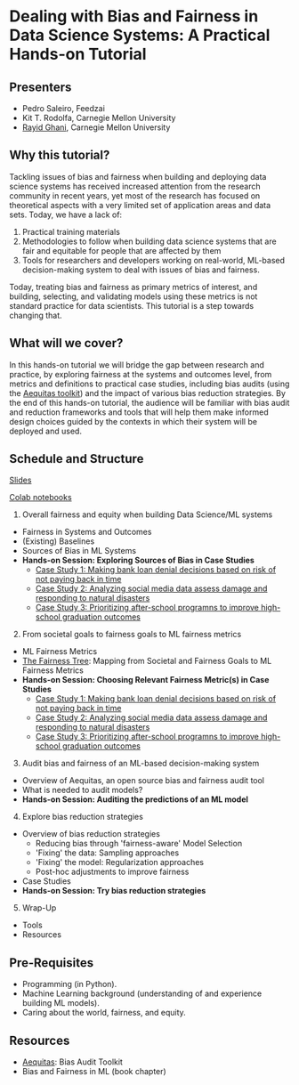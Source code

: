 # Dealing with Bias and Fairness in Data Science Systems: A Practical Hands-on Tutorial

## Presenters

- Pedro Saleiro, Feedzai
- Kit T. Rodolfa, Carnegie Mellon University
- [Rayid Ghani](http://www.rayidghani.com), Carnegie Mellon University


## Why this tutorial?

Tackling issues of bias and fairness when building and deploying data science systems has received increased attention from the research community in recent years, yet most of the research has focused on theoretical aspects with a very limited set of application areas and data sets.  Today, we have a lack of:
1. Practical training materials
2. Methodologies to follow when building data science systems that are fair and equitable for people that are affected by them
3. Tools for researchers and developers working on real-world, ML-based decision-making system to deal with issues of bias and fairness.  

Today, treating bias and fairness as primary metrics of interest, and building, selecting, and validating models using these metrics is not standard practice for data scientists. This tutorial is a step towards changing that.

## What will we cover?

In this hands-on tutorial we will bridge the gap between research and practice, by exploring fairness at the systems and outcomes level, from metrics and definitions to practical case studies, including bias audits (using the [Aequitas toolkit](http://github.com/dssg/aequitas)) and the impact of various bias reduction strategies. By the end of this hands-on tutorial, the audience will be familiar with bias audit and reduction frameworks and tools that will help them make informed design choices guided by the contexts in which their system will be deployed and used.

## Schedule and Structure
[Slides](http://)

[Colab notebooks](http://)

1. Overall fairness and equity when building Data Science/ML systems
 - Fairness in Systems and Outcomes
 - (Existing) Baselines
 - Sources of Bias in ML Systems
 - **Hands-on Session: Exploring Sources of Bias in Case Studies**
    - [Case Study 1: Making bank loan denial decisions based on risk of not paying back in time](https://docs.google.com/document/d/16adKrjC8vLKpaoj0WeFhjMEqO1wolCZp5RldZGuQ16E/edit?usp=sharing)
    - [Case Study 2: Analyzing social media data assess damage and responding to natural disasters](https://docs.google.com/document/d/1cjzo3mhPB_Rvb5bMJqhLi4KbePMxgSXQ77M2WqdnjzQ/edit?usp=sharing)
    - [Case Study 3: Prioritizing after-school programns to improve high-school graduation outcomes](https://docs.google.com/document/d/1fyprl7HBMsXsXYCDyEfQL3iU8Q7lCCGtO64ixKuGPJA/edit?usp=sharing)
2. From societal goals to fairness goals to ML fairness metrics
 - ML Fairness Metrics
 - [The Fairness Tree](http://www.datasciencepublicpolicy.org/wp-content/uploads/2020/02/Fairness-Weeds.png): Mapping from Societal and Fairness Goals to ML Fairness Metrics
 - **Hands-on Session: Choosing Relevant Fairness Metric(s) in Case Studies**
    - [Case Study 1: Making bank loan denial decisions based on risk of not paying back in time](https://docs.google.com/document/d/16adKrjC8vLKpaoj0WeFhjMEqO1wolCZp5RldZGuQ16E/edit?usp=sharing)
    - [Case Study 2: Analyzing social media data assess damage and responding to natural disasters](https://docs.google.com/document/d/1cjzo3mhPB_Rvb5bMJqhLi4KbePMxgSXQ77M2WqdnjzQ/edit?usp=sharing)
    - [Case Study 3: Prioritizing after-school programns to improve high-school graduation outcomes](https://docs.google.com/document/d/1fyprl7HBMsXsXYCDyEfQL3iU8Q7lCCGtO64ixKuGPJA/edit?usp=sharing)
3. Audit bias and fairness of an ML-based decision-making system
 - Overview of Aequitas, an open source bias and fairness audit tool
 - What is needed to audit models?
 - **Hands-on Session: Auditing the predictions of an ML model**
4. Explore bias reduction strategies
 - Overview of bias reduction strategies
   - Reducing bias through 'fairness-aware' Model Selection
   - 'Fixing' the data: Sampling approaches
   - 'Fixing' the model: Regularization approaches
   - Post-hoc adjustments to improve fairness
 - Case Studies
 - **Hands-on Session: Try bias reduction strategies**
 5. Wrap-Up
 - Tools
 - Resources

## Pre-Requisites
- Programming (in Python).
- Machine Learning background (understanding of and experience building ML models).
- Caring about the world, fairness, and equity.

## Resources
- [Aequitas](http://www.datasciencepublicpolicy.org/projects/aequitas/): Bias Audit Toolkit
- Bias and Fairness in ML (book chapter)

